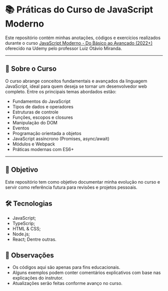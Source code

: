 # 📚 Práticas do Curso de JavaScript Moderno

Este repositório contém minhas anotações, códigos e exercícios realizados durante o curso [JavaScript Moderno - Do Básico ao Avançado (2022+)](https://www.udemy.com/course/curso-de-javascript-moderno-do-basico-ao-avancado/) oferecido na Udemy pelo professor Luiz Otávio Miranda.

---

## 🧠 Sobre o Curso

O curso abrange conceitos fundamentais e avançados da linguagem JavaScript, ideal para quem deseja se tornar um desenvolvedor web completo. Entre os principais temas abordados estão:

- Fundamentos do JavaScript
- Tipos de dados e operadores
- Estruturas de controle
- Funções, escopos e closures
- Manipulação do DOM
- Eventos
- Programação orientada a objetos
- JavaScript assíncrono (Promises, async/await)
- Módulos e Webpack
- Práticas modernas com ES6+

---

## 🚀 Objetivo

Este repositório tem como objetivo documentar minha evolução no curso e servir como referência futura para revisões e projetos pessoais.

## 🛠️ Tecnologias

- JavaScript;
- TypeScrip;
- HTML & CSS;
- Node.js;
- React;
Dentre outras.

## 📌 Observações

- Os códigos aqui são apenas para fins educacionais.
- Alguns exemplos podem conter comentários explicativos com base nas explicações do instrutor.
- Atualizações serão feitas conforme avanço no curso.